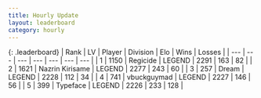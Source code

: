 ```yaml
---
title: Hourly Update
layout: leaderboard
category: hourly
---
```


{: .leaderboard}
| Rank | LV | Player | Division | Elo | Wins | Losses |
| --- | --- | --- | --- | --- | --- | --- |
| <span data-change="0">1</span> | 1150 | <span title="ID: 353063">Regicide</span> | LEGEND | <span data-change="0">2291</span> | <span data-change="0">163</span> | <span data-change="0">82</span> |
| <span data-change="0">2</span> | 1621 | <span title="ID: 315148">Nazrin Kirisame</span> | LEGEND | <span data-change="7">2277</span> | <span data-change="1">243</span> | <span data-change="0">60</span> |
| <span data-change="0">3</span> | 257 | <span title="ID: 573202">Dream</span> | LEGEND | <span data-change="0">2228</span> | <span data-change="0">112</span> | <span data-change="0">34</span> |
| <span data-change="0">4</span> | 741 | <span title="ID: 418052">vbuckguymad</span> | LEGEND | <span data-change="0">2227</span> | <span data-change="0">146</span> | <span data-change="0">56</span> |
| <span data-change="0">5</span> | 399 | <span title="ID: 628233">Typeface</span> | LEGEND | <span data-change="0">2226</span> | <span data-change="0">233</span> | <span data-change="0">128</span> |